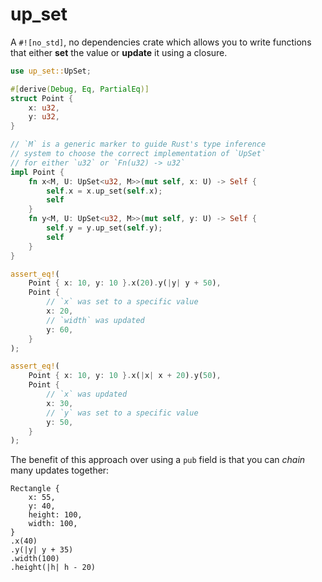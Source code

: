 # up_set

A `#![no_std]`, no dependencies crate which allows you to write functions that either **set** the value or **update** it using a closure.

```rust
use up_set::UpSet;

#[derive(Debug, Eq, PartialEq)]
struct Point {
    x: u32,
    y: u32,
}

// `M` is a generic marker to guide Rust's type inference
// system to choose the correct implementation of `UpSet`
// for either `u32` or `Fn(u32) -> u32`
impl Point {
    fn x<M, U: UpSet<u32, M>>(mut self, x: U) -> Self {
        self.x = x.up_set(self.x);
        self
    }
    fn y<M, U: UpSet<u32, M>>(mut self, y: U) -> Self {
        self.y = y.up_set(self.y);
        self
    }
}

assert_eq!(
    Point { x: 10, y: 10 }.x(20).y(|y| y + 50),
    Point {
        // `x` was set to a specific value
        x: 20,
        // `width` was updated
        y: 60,
    }
);

assert_eq!(
    Point { x: 10, y: 10 }.x(|x| x + 20).y(50),
    Point {
        // `x` was updated
        x: 30,
        // `y` was set to a specific value
        y: 50,
    }
);
```

The benefit of this approach over using a `pub` field is that you can _chain_ many updates together:

```rust,ignore
Rectangle {
    x: 55,
    y: 40,
    height: 100,
    width: 100,
}
.x(40)
.y(|y| y + 35)
.width(100)
.height(|h| h - 20)
```

